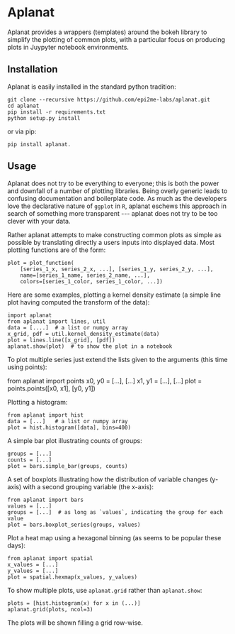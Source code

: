 Aplanat
=======

Aplanat provides a wrappers (templates) around the bokeh library to simplify
the plotting of common plots, with a particular focus on producing plots in
Juypyter notebook environments.

Installation
------------

Aplanat is easily installed in the standard python tradition:

    git clone --recursive https://github.com/epi2me-labs/aplanat.git
    cd aplanat
    pip install -r requirements.txt
    python setup.py install

or via pip:

    pip install aplanat.


Usage
-----

Aplanat does not try to be everything to everyone; this is both the power
and downfall of a number of plotting libraries. Being overly generic leads
to confusing documentation and boilerplate code. As much as the developers
love the declarative nature of `ggplot` in `R`, aplanat eschews this approach
in search of something more transparent --- aplanat does not try to be too
clever with your data.

Rather aplanat attempts to make constructing common plots as simple as possible
by translating directly a users inputs into displayed data. Most plotting
functions are of the form:

    plot = plot_function(
        [series_1_x, series_2_x, ...], [series_1_y, series_2_y, ...],
        name=[series_1_name, series_2_name, ...],
        colors=[series_1_color, series_1_color, ...])

Here are some examples, plotting a kernel density estimate (a simple line plot
having computed the transform of the data):

    import aplanat
    from aplanat import lines, util
    data = [....]  # a list or numpy array
    x_grid, pdf = util.kernel_density_estimate(data)
    plot = lines.line([x_grid], [pdf])
    aplanat.show(plot)  # to show the plot in a notebook

To plot multiple series just extend the lists given to the arguments (this
time using points):

   from aplanat import points
   x0, y0 = [...], [...]
   x1, y1 = [...], [...]
   plot = points.points([x0, x1], [y0, y1])

Plotting a histogram:

    from aplanat import hist
    data = [...]   # a list or numpy array
    plot = hist.histogram([data], bins=400)

A simple bar plot illustrating counts of groups:

    groups = [...]
    counts = [...]
    plot = bars.simple_bar(groups, counts)

A set of boxplots illustrating how the distribution of variable changes (y-axis)
with a second grouping variable (the x-axis):

    from aplanat import bars
    values = [...] 
    groups = [...]  # as long as `values`, indicating the group for each value
    plot = bars.boxplot_series(groups, values)

Plot a heat map using a hexagonal binning (as seems to be popular these days):

    from aplanat import spatial
    x_values = [...]
    y_values = [...]
    plot = spatial.hexmap(x_values, y_values)

To show multiple plots, use `aplanat.grid` rather than `aplanat.show`:

    plots = [hist.histogram(x) for x in (...)]
    aplanat.grid(plots, ncol=3)

The plots will be shown filling a grid row-wise.
